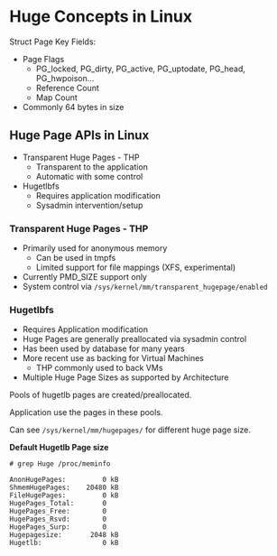 # Huge Concepts in Linux

Struct Page Key Fields:

* Page Flags
  * PG_locked, PG_dirty, PG_active, PG_uptodate, PG_head, PG_hwpoison...
  * Reference Count
  * Map Count
* Commonly 64 bytes in size



## Huge Page APIs in Linux

* Transparent Huge Pages - THP
  * Transparent to the application
  * Automatic with some control
* Hugetlbfs
  * Requires application modification
  * Sysadmin intervention/setup

### Transparent Huge Pages - THP

* Primarily used for anonymous memory
  * Can be used in tmpfs
  * Limited support for file mappings (XFS, experimental)
* Currently PMD_SIZE support only
* System control via `/sys/kernel/mm/transparent_hugepage/enabled`

### Hugetlbfs

* Requires Application modification
* Huge Pages are generally preallocated via sysadmin control
* Has been used by database for many years
* More recent use as backing for Virtual Machines
  * THP commonly used to back VMs
* Multiple Huge Page Sizes as supported by Architecture



Pools of hugetlb pages are created/preallocated.

Application use the pages in these pools.

Can see `/sys/kernel/mm/hugepages/` for different huge page size.



**Default Hugetlb Page size**

```
# grep Huge /proc/meminfo

AnonHugePages:         0 kB
ShmemHugePages:    20480 kB
FileHugePages:         0 kB
HugePages_Total:       0
HugePages_Free:        0
HugePages_Rsvd:        0
HugePages_Surp:        0
Hugepagesize:       2048 kB
Hugetlb:               0 kB
```

